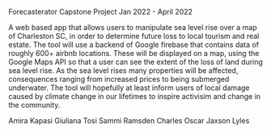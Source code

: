 Forecasterator Capstone Project
Jan 2022 - April 2022

A web based app that allows users to manipulate sea level rise over a map of Charleston SC, in order to determine future loss to local tourism and real estate.
The tool will use a backend of Google firebase that contains data of roughly 600+ airbnb locations. These will be displayed on a map, using the Google Maps API so that a user can see the extent of the loss of land during sea level rise. As the sea level rises many properties will be affected, consequences ranging from increased prices to being submerged underwater. The tool will hopefully at least inform users of local damage caused by climate change in our lifetimes to inspire activisim and change in the community. 

Amira Kapasi
Giuliana Tosi
Sammi Ramsden
Charles Oscar
Jaxson Lyles

